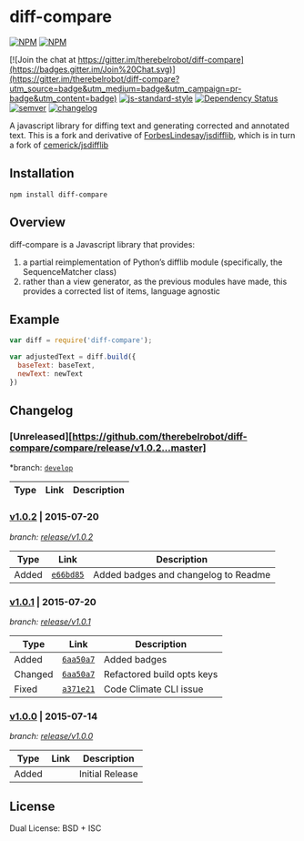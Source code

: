 # diff-compare


[![NPM](https://nodei.co/npm/diff-compare.png?downloads=true)](https://nodei.co/npm/diff-compare/)
[![NPM](https://nodei.co/npm-dl/diff-compare.png?months=3&height=2)](https://nodei.co/npm/diff-compare/)

[![Join the chat at https://gitter.im/therebelrobot/diff-compare](https://badges.gitter.im/Join%20Chat.svg)](https://gitter.im/therebelrobot/diff-compare?utm_source=badge&utm_medium=badge&utm_campaign=pr-badge&utm_content=badge)
[![js-standard-style](https://img.shields.io/badge/code%20style-standard-brightgreen.svg)](https://github.com/feross/standard)
[![Dependency Status](https://david-dm.org/therebelrobot/diff-compare.svg)](https://david-dm.org/therebelrobot/diff-compare)
[![semver](https://img.shields.io/badge/semver-1.0.2-blue.svg?style=flat)](http://semver.org/)
[![changelog](https://img.shields.io/badge/changelog-KACL-orange.svg?style=flat)](http://keepachangelog.com/)

A javascript library for diffing text and generating corrected and annotated text.  This is a fork and derivative of
[ForbesLindesay/jsdifflib](https://github.com/ForbesLindesay/jsdifflib), which is in turn a fork of [cemerick/jsdifflib](https://github.com/cemerick/jsdifflib)

## Installation

    npm install diff-compare

## Overview

diff-compare is a Javascript library that provides:

1. a partial reimplementation of Python’s difflib module (specifically, the SequenceMatcher class)
2. rather than a view generator, as the previous modules have made, this provides a corrected list of items, language agnostic

## Example

```js
var diff = require('diff-compare');

var adjustedText = diff.build({
  baseText: baseText,
  newText: newText
})

```

## Changelog
### [Unreleased][https://github.com/therebelrobot/diff-compare/compare/release/v1.0.2...master]
*branch: [`develop`](https://github.com/therebelrobot/diff-compare)

| Type | Link | Description |
| ---- | ---- | ----------- |

### [v1.0.2](https://github.com/therebelrobot/diff-compare/compare/release/v1.0.1...release/v1.0.2) | 2015-07-20
*branch: [release/v1.0.2](https://github.com/therebelrobot/diff-compare/tree/release/v1.0.2)*

| Type | Link | Description |
| ---- | ---- | ----------- |
| Added | [`e66bd85`](https://github.com/therebelrobot/diff-compare/commit/e66bd852fd5be81e7764634f8cec218c724cf05b) | Added badges and changelog to Readme |

### [v1.0.1](https://github.com/therebelrobot/diff-compare/compare/release/v1.0.0...release/v1.0.1) | 2015-07-20
*branch: [release/v1.0.1](https://github.com/therebelrobot/diff-compare/tree/release/v1.0.1)*

| Type | Link | Description |
| ---- | ---- | ----------- |
| Added | [`6aa50a7`](https://github.com/therebelrobot/diff-compare/commit/6aa50a72372b62ca1e426f2446073585290b8e9f) | Added badges |
| Changed | [`6aa50a7`](https://github.com/therebelrobot/diff-compare/commit/6aa50a72372b62ca1e426f2446073585290b8e9f) | Refactored build opts keys |
| Fixed | [`a371e21`](https://github.com/therebelrobot/diff-compare/commit/a371e214bc3cf65b541fb0ece0344e631323b030) | Code Climate CLI issue |

### [v1.0.0](https://github.com/therebelrobot/diff-compare/commit/46d3bd2f9f21770970094a8c35bea8e62cf4356d) | 2015-07-14
*branch: [release/v1.0.0](https://github.com/therebelrobot/diff-compare/tree/release/v1.0.0)*

| Type | Link | Description |
| ---- | ---- | ----------- |
| Added | | Initial Release |


## License

  Dual License: BSD + ISC
